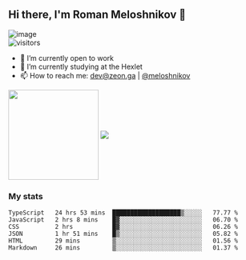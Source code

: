 ## Hi there, I'm Roman Meloshnikov 👋

![image](https://www.codewars.com/users/meloshnikov/badges/small?theme=light)<br>
![visitors](https://visitor-badge.glitch.me/badge?page_id=aldangold)

<!--
Here are some ideas to get you started:

- 🧰 I’m currently open to work
- 👯 I’m looking to collaborate on ...
- 🤔 I’m looking for help with ...
- 💬 Ask me about ...
- 📫 How to reach me: meloshnikov
- 😄 Pronouns: ...
- ⚡ Fun fact: ...
-->

- 🧰 I’m currently open to work
- 🌱 I’m currently studying at the Hexlet
- 📫 How to reach me: dev@zeon.ga | [@meloshnikov](https://telegram.me/meloshnikov)

<span>
<a>
<img align="center" height="180em" src="https://github-readme-stats.vercel.app/api?username=meloshnikov&show_icons=true&hide_border=true&&count_private=true&include_all_commits=true" />
</a>
<a>
<img align="center" src="https://github-readme-stats.vercel.app/api/top-langs/?username=meloshnikov&layout=compact&hide_border=true" />
</a>
</span>


### My stats
<!--START_SECTION:waka-->

```text
TypeScript   24 hrs 53 mins  ███████████████████▒░░░░░   77.77 %
JavaScript   2 hrs 8 mins    █▓░░░░░░░░░░░░░░░░░░░░░░░   06.70 %
CSS          2 hrs           █▓░░░░░░░░░░░░░░░░░░░░░░░   06.26 %
JSON         1 hr 51 mins    █▒░░░░░░░░░░░░░░░░░░░░░░░   05.82 %
HTML         29 mins         ▒░░░░░░░░░░░░░░░░░░░░░░░░   01.56 %
Markdown     26 mins         ▒░░░░░░░░░░░░░░░░░░░░░░░░   01.37 %
```

<!--END_SECTION:waka-->

